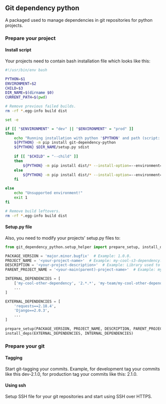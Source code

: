 ## Git dependency python
A packaged used to manage dependencies in git repositories for python projects.

### Prepare your project

#### Install script
Your projects need to contain bash installation file which looks like this:

```bash
#!/usr/bin/env bash

PYTHON=$1
ENVIRONMENT=$2
CHILD=$3
DIR_NAME=$(dirname $0)
CURRENT_PATH=$(pwd)

# Remove previous failed builds.
rm -rf *.egg-info build dist

set -e

if [[ "$ENVIRONMENT" = "dev" || "$ENVIRONMENT" = "prod" ]]
then
    echo "Running installation with python '$PYTHON' and path (script: '$DIR_NAME', pwd: $CURRENT_PATH) in '$ENVIRONMENT' environment."
    ${PYTHON} -m pip install git-dependency-python
    ${PYTHON} $DIR_NAME/setup.py sdist
    
    if [[ "$CHILD" = "--child" ]]
    then
        ${PYTHON} -m pip install dist/* --install-option=--environment="$ENVIRONMENT" --install-option="$CHILD"
    else
        ${PYTHON} -m pip install dist/* --install-option=--environment="$ENVIRONMENT"
    fi

else
    echo "Unsupported environment!"
    exit 1
fi

# Remove build leftovers.
rm -rf *.egg-info build dist
```

#### Setup.py file
Also, you need to modify your projects' setup.py files to:

```python
from git_dependency_python.setup_helper import prepare_setup, install_deps

PACKAGE_VERSION = 'major.minor.bugfix'  # Example: 1.0.0.
PROJECT_NAME = '<your-project-name>'  # Example: my-cool-s3-dependency.
DESCRIPTION = '<your-project-description>'  # Example: Library used to work with S3 buckets.
PARENT_PROJECT_NAME = '<your-main(parent)-project-name>'  # Example: my-cool-project.

INTERNAL_DEPENDENCIES = [
    ['my-cool-other-dependency', '2.*.*', 'my-team/my-cool-other-dependency'],
    ...
]

EXTERNAL_DEPENDENCIES = [
    'requests==2.18.4',
    'Django==2.0.3',
    ...
]

prepare_setup(PACKAGE_VERSION, PROJECT_NAME, DESCRIPTION, PARENT_PROJECT_NAME)
install_deps(EXTERNAL_DEPENDENCIES, INTERNAL_DEPENDENCIES)

```

### Prepare your git

#### Tagging
Start git-tagging your commits. Example, for development tag your commits like this dev-2.1.0, for production tag your commits like this: 2.1.0.

#### Using ssh
Setup SSH file for your git repositories and start using SSH over HTTPS.

